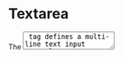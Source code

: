 # Textarea


The <textarea> tag defines a multi-line text input control.

A text area can hold an unlimited number of characters, and the text renders in a fixed-width font (usually Courier).

The size of a text area can be specified by the cols and rows attributes, or even better; through CSS' height and width properties.


## Attribute
    
### autofocus

Specifies that a text area should automatically get focus when the page loads

### cols

Specifies the visible width of a text area

### dirname

Specifies that the text direction of the textarea will be submitted

### disabled

Specifies that a text area should be disabled

### form

Specifies one or more forms the text area belongs to

### maxlength

Specifies the maximum number of characters allowed in the text area

### name

Specifies a name for a text area

### placeholder

Specifies a short hint that describes the expected value of a text area

### readonly

Specifies that a text area should be read-only

### required

Specifies that a text area is required/must be filled out

### rows

Specifies the visible number of lines in a text area

### wrap

Specifies how the text in a text area is to be wrapped when submitted in a form

- hard
- soft